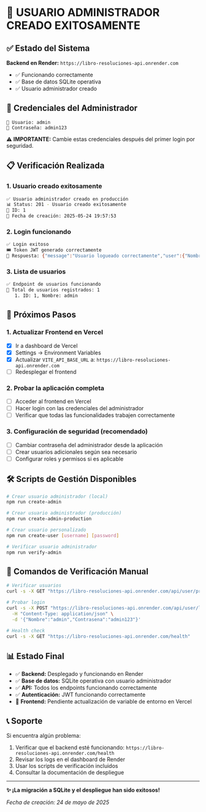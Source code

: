 # 🎯 USUARIO ADMINISTRADOR CREADO EXITOSAMENTE

## ✅ Estado del Sistema

**Backend en Render:** `https://libro-resoluciones-api.onrender.com`

- ✅ Funcionando correctamente
- ✅ Base de datos SQLite operativa
- ✅ Usuario administrador creado

## 🔐 Credenciales del Administrador

```
👤 Usuario: admin
🔑 Contraseña: admin123
```

⚠️ **IMPORTANTE:** Cambie estas credenciales después del primer login por seguridad.

## 📋 Verificación Realizada

### 1. Usuario creado exitosamente

```bash
✅ Usuario administrador creado en producción
📊 Status: 201 - Usuario creado exitosamente
👤 ID: 1
📅 Fecha de creación: 2025-05-24 19:57:53
```

### 2. Login funcionando

```bash
✅ Login exitoso
🎟️ Token JWT generado correctamente
📝 Respuesta: {"message":"Usuario logueado correctamente","user":{"Nombre":"admin"},"token":"..."}
```

### 3. Lista de usuarios

```bash
✅ Endpoint de usuarios funcionando
👥 Total de usuarios registrados: 1
   1. ID: 1, Nombre: admin
```

## 🚀 Próximos Pasos

### 1. Actualizar Frontend en Vercel

- [X] Ir a dashboard de Vercel
- [X] Settings → Environment Variables
- [X] Actualizar `VITE_API_BASE_URL` a: `https://libro-resoluciones-api.onrender.com`
- [ ] Redesplegar el frontend

### 2. Probar la aplicación completa

- [ ] Acceder al frontend en Vercel
- [ ] Hacer login con las credenciales del administrador
- [ ] Verificar que todas las funcionalidades trabajen correctamente

### 3. Configuración de seguridad (recomendado)

- [ ] Cambiar contraseña del administrador desde la aplicación
- [ ] Crear usuarios adicionales según sea necesario
- [ ] Configurar roles y permisos si es aplicable

## 🛠️ Scripts de Gestión Disponibles

```bash
# Crear usuario administrador (local)
npm run create-admin

# Crear usuario administrador (producción)
npm run create-admin-production

# Crear usuario personalizado
npm run create-user [username] [password]

# Verificar usuario administrador
npm run verify-admin
```

## 🔧 Comandos de Verificación Manual

```bash
# Verificar usuarios
curl -s -X GET "https://libro-resoluciones-api.onrender.com/api/user/profile"

# Probar login
curl -s -X POST "https://libro-resoluciones-api.onrender.com/api/user/login" \
  -H "Content-Type: application/json" \
  -d '{"Nombre":"admin","Contrasena":"admin123"}'

# Health check
curl -s -X GET "https://libro-resoluciones-api.onrender.com/health"
```

## 📊 Estado Final

- ✅ **Backend:** Desplegado y funcionando en Render
- ✅ **Base de datos:** SQLite operativa con usuario administrador
- ✅ **API:** Todos los endpoints funcionando correctamente
- ✅ **Autenticación:** JWT funcionando correctamente
- 🔄 **Frontend:** Pendiente actualización de variable de entorno en Vercel

## 📞 Soporte

Si encuentra algún problema:

1. Verificar que el backend esté funcionando: `https://libro-resoluciones-api.onrender.com/health`
2. Revisar los logs en el dashboard de Render
3. Usar los scripts de verificación incluidos
4. Consultar la documentación de despliegue

---

**✨ ¡La migración a SQLite y el despliegue han sido exitosos!**

*Fecha de creación: 24 de mayo de 2025*
